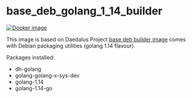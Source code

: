 # base_deb_golang_1_14_builder

[![Docker image](https://img.shields.io/badge/docker-latest-blue.svg)](https://hub.docker.com/r/daedalusproject/base_deb_golang_1_14_builder)

This image is based on Daedalus Project [base deb builder image](/base_deb_builder) comes with Debian packaging utilities (golang 1.14 flavour).

Packages installed:

 * dh-golang
 * golang-golang-x-sys-dev
 * golang-1.14
 * golang-1.14-go
